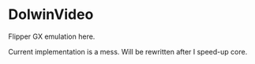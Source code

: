 # DolwinVideo

Flipper GX emulation here.

Current implementation is a mess. Will be rewritten after I speed-up core.
